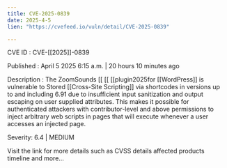 ```yaml
---
title: CVE-2025-0839
date: 2025-4-5
lien: "https://cvefeed.io/vuln/detail/CVE-2025-0839"

---
```


CVE ID : CVE-[[2025]]-0839

Published :  April 5
2025
6:15 a.m. | 20 hours
10 minutes ago

Description : The ZoomSounds  [[ [[ [[plugin2025for  [[WordPress]] is vulnerable to Stored  [[Cross-Site Scripting]] via shortcodes in versions up to
and including
6.91 due to insufficient input sanitization and output escaping on user supplied attributes. This makes it possible for authenticated attackers with contributor-level and above permissions to inject arbitrary web scripts in pages that will execute whenever a user accesses an injected page.

Severity: 6.4 | MEDIUM

Visit the link for more details
such as CVSS details
affected products
timeline
and more...
